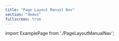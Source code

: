 ```yaml
---
title: "Page Layout Manual Nav"
section: "demos"
fullscreen: true
---
```


import ExamplePage from './PageLayoutManualNav';

<ExamplePage />